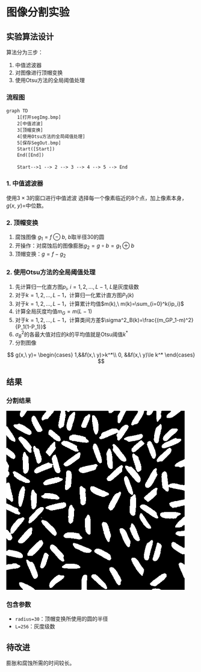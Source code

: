 # 图像分割实验

## 实验算法设计

算法分为三步：

1. 中值滤波器
2. 对图像进行顶帽变换
3. 使用Otsu方法的全局阈值处理

### 流程图

``` mermaid
graph TD
	1[打开segImg.bmp]
	2[中值滤波]
	3[顶帽变换]
	4[使用Otsu方法的全局阈值处理]
	5[保存SegOut.bmp]
	Start([Start])
	End([End])
	
	Start-->1 --> 2 --> 3 --> 4 --> 5 --> End
```

### 1. 中值滤波器

使用$3 \times 3$的窗口进行中值滤波
选择每一个像素临近的8个点，加上像素本身，$g(x,\ y)=$中位数。

### 2. 顶帽变换

1. 腐蚀图像 $g_1=f\ominus b$, $b$取半径30的圆
2. 开操作：对腐蚀后的图像膨胀$g_2=g\circ b = g_1\oplus b$
3. 顶帽变换：$g=f-g_2$

### 2. 使用Otsu方法的全局阈值处理

1. 先计算归一化直方图$p_i,\ i=1,2,\dots, L-1,\ L$是灰度级数
2. 对于$k=1,2,\dots, L-1$，计算归一化累计直方图$P_1(k)$
3. 对于$k=1,2,\dots, L-1$，计算累计均值$m(k),\ m(k)=\sum_{i=0}^k{ip_i}$
4. 计算全局灰度均值$m_G=m(L-1)$
5. 对于$k=1,2,\dots, L-1$，计算类间方差$\sigma^2_B(k)=\frac{(m_GP_1-m)^2}{P_1(1-P_1)}$
6. $\sigma^2_B$的各最大值对应的$k$的平均值就是Otsu阈值$k^*$
7. 分割图像

$$
g(x,\ y)=
\begin{cases}
    1,&&f(x,\ y)>k^*\\
    0, &&f(x,\ y)\le k^*
\end{cases}
$$

## 结果

### 分割结果

![结果](./SegOut.bmp)

### 包含参数

* `radius=30`：顶帽变换所使用的圆的半径
* `L=256`：灰度级数

## 待改进

膨胀和腐蚀所需的时间较长。
